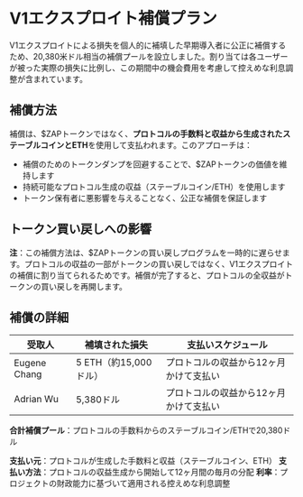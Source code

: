 # V1エクスプロイト補償プラン

V1エクスプロイトによる損失を個人的に補填した早期導入者に公正に補償するため、20,380米ドル相当の補償プールを設立しました。割り当ては各ユーザーが被った実際の損失に比例し、この期間中の機会費用を考慮して控えめな利息調整が含まれています。

## 補償方法

補償は、$ZAPトークンではなく、**プロトコルの手数料と収益から生成されたステーブルコインとETH**を使用して支払われます。このアプローチは：

- 補償のためのトークンダンプを回避することで、$ZAPトークンの価値を維持します
- 持続可能なプロトコル生成の収益（ステーブルコイン/ETH）を使用します
- トークン保有者に悪影響を与えることなく、公正な補償を保証します

## トークン買い戻しへの影響

**注**：この補償方法は、$ZAPトークンの買い戻しプログラムを一時的に遅らせます。プロトコルの収益の一部がトークンの買い戻しではなく、V1エクスプロイトの補償に割り当てられるためです。補償が完了すると、プロトコルの全収益がトークンの買い戻しを再開します。

## 補償の詳細

| 受取人       | 補填された損失        | 支払いスケジュール                     |
| ------------ | --------------------- | -------------------------------------- |
| Eugene Chang | 5 ETH（約15,000ドル） | プロトコルの収益から12ヶ月かけて支払い |
| Adrian Wu    | 5,380ドル             | プロトコルの収益から12ヶ月かけて支払い |

**合計補償プール**：プロトコルの手数料からのステーブルコイン/ETHで20,380ドル

**支払い元**：プロトコルが生成した手数料と収益（ステーブルコイン、ETH）
**支払い方法**：プロトコルの収益生成から開始して12ヶ月間の毎月の分配
**利率**：プロジェクトの財政能力に基づいて適用される控えめな利息調整
